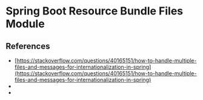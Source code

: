 # Spring Boot Resource Bundle Files Module

## References
- [https://stackoverflow.com/questions/40165151/how-to-handle-multiple-files-and-messages-for-internationalization-in-spring](https://stackoverflow.com/questions/40165151/how-to-handle-multiple-files-and-messages-for-internationalization-in-spring)
- []()
- []()
